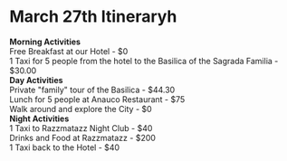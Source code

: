 # March 27th Itineraryh
**Morning Activities**<br />
Free Breakfast at our Hotel - $0<br />
1 Taxi for 5 people from the hotel to the Basilica of the Sagrada Familia - $30.00<br />
**Day Activities**<br />
Private "family" tour of the Basilica - $44.30<br />
Lunch for 5 people at Anauco Restaurant - $75<br />
Walk around and explore the City - $0<br />
**Night Activities** <br />
1 Taxi to Razzmatazz Night Club - $40<br />
Drinks and Food at Razzmatazz - $200<br />
1 Taxi back to the Hotel - $40<br />
